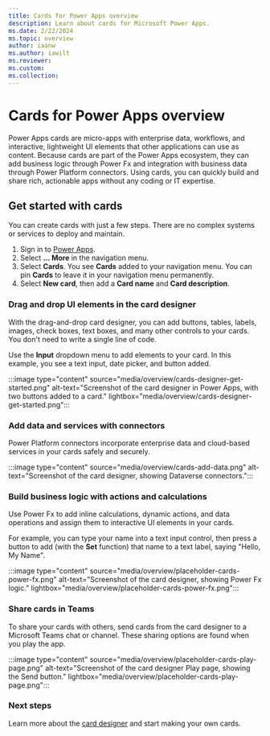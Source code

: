 ```yaml
---
title: Cards for Power Apps overview
description: Learn about cards for Microsoft Power Apps.
ms.date: 2/22/2024
ms.topic: overview
author: iaanw
ms.author: iawilt
ms.reviewer: 
ms.custom: 
ms.collection: 
---
```


# Cards for Power Apps overview

Power Apps cards are micro-apps with enterprise data, workflows, and interactive, lightweight UI elements that other applications can use as content. Because cards are part of the Power Apps ecosystem, they can add business logic through Power Fx and integration with business data through Power Platform connectors. Using cards, you can quickly build and share rich, actionable apps without any coding or IT expertise.

## Get started with cards

You can create cards with just a few steps. There are no complex systems or services to deploy and maintain.

1. Sign in to [Power Apps](https://make.powerapps.com).
1. Select **... More** in the navigation menu.
1. Select **Cards**. You see **Cards** added to your navigation menu. You can pin  **Cards** to leave it in your navigation menu permanently.
1. Select **New card**, then add a **Card name** and **Card description**.

### Drag and drop UI elements in the card designer

With the drag-and-drop card designer, you can add buttons, tables, labels, images, check boxes, text boxes, and many other controls to your cards. You don't need to write a single line of code.

Use the **Input** dropdown menu to add elements to your card. In this example, you see a text input, date picker, and button added.

:::image type="content" source="media/overview/cards-designer-get-started.png" alt-text="Screenshot of the card designer in Power Apps, with two buttons added to a card." lightbox="media/overview/cards-designer-get-started.png":::

### Add data and services with connectors

Power Platform connectors incorporate enterprise data and cloud-based services in your cards safely and securely.

:::image type="content" source="media/overview/cards-add-data.png" alt-text="Screenshot of the card designer, showing Dataverse connectors.":::

### Build business logic with actions and calculations

Use Power Fx to add inline calculations, dynamic actions, and data operations and assign them to interactive UI elements in your cards.

For example, you can type your  name into a text input control, then press a button to add (with the **Set** function) that name to a text label, saying "Hello, My Name".

:::image type="content" source="media/overview/placeholder-cards-power-fx.png" alt-text="Screenshot of the card designer, showing Power Fx logic." lightbox="media/overview/placeholder-cards-power-fx.png":::

### Share cards in Teams

To share your cards with others, send cards from the card designer to a Microsoft Teams chat or channel. These sharing options are found when you play the app.

:::image type="content" source="media/overview/placeholder-cards-play-page.png" alt-text="Screenshot of the card designer Play page, showing the Send button." lightbox="media/overview/placeholder-cards-play-page.png":::

### Next steps

Learn more about the [card designer](make-a-card/designer-overview.md) and start making your own cards.
